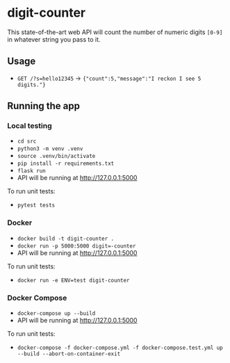 # digit-counter

This state-of-the-art web API will count the number of numeric digits `[0-9]` in whatever string you pass to it.

## Usage

- `GET /?s=hello12345` -> `{"count":5,"message":"I reckon I see 5 digits."}`

## Running the app

### Local testing

- `cd src`
- `python3 -m venv .venv`
- `source .venv/bin/activate`
- `pip install -r requirements.txt`
- `flask run`
- API will be running at http://127.0.0.1:5000

To run unit tests:

- `pytest tests`

### Docker

- `docker build -t digit-counter .`
- `docker run -p 5000:5000 digit=-counter`
- API will be running at http://127.0.0.1:5000

To run unit tests:

- `docker run -e ENV=test digit-counter`

### Docker Compose

- `docker-compose up --build`
- API will be running at http://127.0.0.1:5000

To run unit tests:

- `docker-compose -f docker-compose.yml -f docker-compose.test.yml up --build --abort-on-container-exit`

